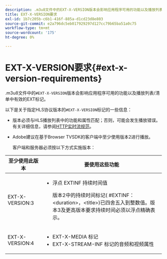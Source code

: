 ```yaml
---
description: .m3u8文件中的EXT-X-VERSION版本会影响应用程序可用的功能以及播放列表/清单中有效的EXT标记。
title: EXT-X-VERSION要求
exl-id: 1b7c205b-c6b1-416f-885a-d1cd23d8e803
source-git-commit: e2a796dc5eb017929297d127cc79b65ba51a0c75
workflow-type: tm+mt
source-wordcount: '175'
ht-degree: 0%

---
```


# EXT-X-VERSION要求{#ext-x-version-requirements}

.m3u8文件中的`#EXT-X-VERSION`版本会影响应用程序可用的功能以及播放列表/清单中有效的EXT标记。

<!--<a id="section_8850183988124049A001758F117AD3A6"></a>-->

以下是关于指定HLS协议版本的`#EXT-X-VERSION`标记的一些信息：

* 版本必须与HLS播放列表中的功能和属性匹配；否则，可能会发生播放错误。有关详细信息，请参阅[HTTP实时流规范](https://datatracker.ietf.org/doc/draft-pantos-http-live-streaming/?include_text=1)。
* Adobe建议在基于Browser TVSDK的客户端中至少使用版本2进行播放。

   客户端和服务器必须按以下方式实施版本：

<table frame="all" colsep="1" rowsep="1" id="table_62EB98EDD9DE49EC84CB1C7D59BC40E6"> 
 <thead> 
  <tr rowsep="1"> 
   <th colname="1" class="entry"> 至少使用此版本 </th> 
   <th colname="2" class="entry"> 要使用这些功能 </th> 
  </tr> 
 </thead>
 <tbody> 
  <tr rowsep="1"> 
   <td colname="1"> <span class="codeph"> EXT-X-VERSION:3 </span> </td> 
   <td colname="2"> 
    <ul id="ul_C9500D3F934848639C204BF248F139FF"> 
     <li id="li_535A7E3FABCB46FE872A7EA5DE2A1784">浮点<span class="codeph"> EXTINF </span>持续时间值 <p>版本2中的持续时间标记(<span class="codeph"> #EXTINF： </span>&lt;duration&gt;，&lt;title&gt;)已四舍五入到整数值。版本3及更高版本要求持续时间必须以浮点精确表示。 </p> </li> 
    </ul> </td> 
  </tr> 
  <tr rowsep="0"> 
   <td colname="1"> <span class="codeph"> EXT-X-VERSION:4 </span> </td> 
   <td colname="2"> 
    <ul id="ul_3355A6CBBE2141DDB92660BB4B604D70"> 
     <li id="li_A7783AFF99854EFBBAECD2967E4CBF2B"><span class="codeph"> EXT-X-MEDIA </span>标记 </li> 
     <li id="li_15AE652F33C1454AA90DDC65E7D6C2FD"><span class="codeph"> EXT-X-STREAM-INF </span>标记的<span class="codeph">音频</span>和<span class="codeph">视频</span>属性 </li> 
    </ul> </td> 
  </tr> 
 </tbody> 
</table>
